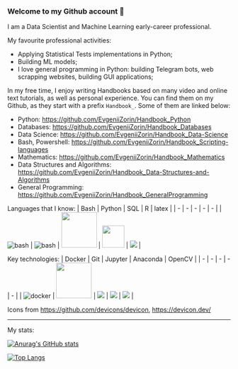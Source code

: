 ### Welcome to my Github account 👋

I am a Data Scientist and Machine Learning early-career professional. 

My favourite professional activities:
- Applying Statistical Tests implementations in Python; 
- Building ML models; 
- I love general programming in Python: building Telegram bots, web scrapping websites, building GUI applications; 

In my free time, I enjoy writing Handbooks based on many video and online text tutorials, as well as personal experience. You can find them on my Github, as they start with a prefix `Handbook_`. Some of them are linked below:

- Python: https://github.com/EvgeniiZorin/Handbook_Python
- Databases: https://github.com/EvgeniiZorin/Handbook_Databases
- Data Science: https://github.com/EvgeniiZorin/Handbook_Data-Science
- Bash, Powershell: https://github.com/EvgeniiZorin/Handbook_Scripting-languages
- Mathematics: https://github.com/EvgeniiZorin/Handbook_Mathematics
- Data Structures and Algorithms: https://github.com/EvgeniiZorin/Handbook_Data-Structures-and-Algorithms
- General Programming: https://github.com/EvgeniiZorin/Handbook_GeneralProgramming

Languages that I know: 
| Bash | Python | SQL | R | latex |
| - | - | - | - | - |
| <img alt="bash" src="https://cdn.jsdelivr.net/gh/devicons/devicon/icons/bash/bash-plain.svg"/> | <img alt="bash" src="https://cdn.jsdelivr.net/gh/devicons/devicon/icons/python/python-original.svg"/> | <img width="80px" src="https://cdn.jsdelivr.net/gh/devicons/devicon/icons/postgresql/postgresql-original-wordmark.svg" /> | <img width="50px" src="https://cdn.jsdelivr.net/gh/devicons/devicon/icons/r/r-original.svg" /> | <img src="https://cdn.jsdelivr.net/gh/devicons/devicon/icons/latex/latex-original.svg" /> |

Key technologies:
| Docker | Git | Jupyter | Anaconda | OpenCV |
| - | - | - | - | - |
| <img alt="docker" src="https://cdn.jsdelivr.net/gh/devicons/devicon/icons/docker/docker-original-wordmark.svg" /> | <img width="80px" src="https://cdn.jsdelivr.net/gh/devicons/devicon/icons/git/git-original-wordmark.svg" /> | <img src="https://cdn.jsdelivr.net/gh/devicons/devicon/icons/jupyter/jupyter-original-wordmark.svg" /> | <img src="https://cdn.jsdelivr.net/gh/devicons/devicon/icons/anaconda/anaconda-original.svg" /> | <img src="https://cdn.jsdelivr.net/gh/devicons/devicon/icons/opencv/opencv-original-wordmark.svg" /> |


Icons from https://github.com/devicons/devicon, https://devicon.dev/

---

My stats:

[![Anurag's GitHub stats](https://github-readme-stats.vercel.app/api?username=EvgeniiZorin&theme=dracula)](https://github.com/anuraghazra/github-readme-stats)

[![Top Langs](https://github-readme-stats.vercel.app/api/top-langs/?username=EvgeniiZorin&layout=donut&hide=ipynb,Jupyter-NotebookJupyter_Notebook&langs_count=10)](https://github.com/anuraghazra/github-readme-stats)
